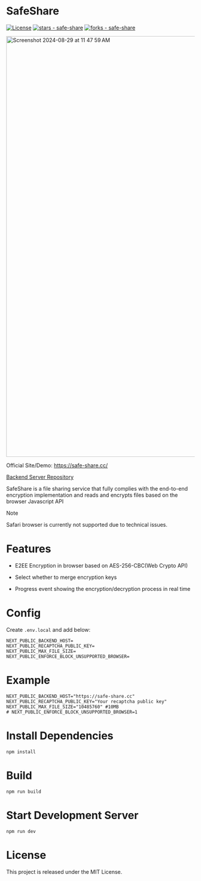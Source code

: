 # SafeShare

[![License](https://img.shields.io/badge/License-MIT-blue)](#license)
[![stars - safe-share](https://img.shields.io/github/stars/vientorepublic/safe-share?style=social)](https://github.com/vientorepublic/safe-share)
[![forks - safe-share](https://img.shields.io/github/forks/vientorepublic/safe-share?style=social)](https://github.com/vientorepublic/safe-share)

<img width="1121" alt="Screenshot 2024-08-29 at 11 47 59 AM" src="https://github.com/user-attachments/assets/93313262-d20e-4da8-b2d1-a9407a4807c4">

Official Site/Demo: https://safe-share.cc/

[Backend Server Repository](https://github.com/vientorepublic/safeshare-backend)

SafeShare is a file sharing service that fully complies with the end-to-end encryption
implementation and reads and encrypts files based on the browser Javascript API

> [!NOTE]  
> Safari browser is currently not supported due to technical issues.

# Features

- E2EE Encryption in browser based on AES-256-CBC(Web Crypto API)

- Select whether to merge encryption keys

- Progress event showing the encryption/decryption process in real time

# Config

Create `.env.local` and add below:

```
NEXT_PUBLIC_BACKEND_HOST=
NEXT_PUBLIC_RECAPTCHA_PUBLIC_KEY=
NEXT_PUBLIC_MAX_FILE_SIZE=
NEXT_PUBLIC_ENFORCE_BLOCK_UNSUPPORTED_BROWSER=
```

# Example

```
NEXT_PUBLIC_BACKEND_HOST="https://safe-share.cc"
NEXT_PUBLIC_RECAPTCHA_PUBLIC_KEY="Your recaptcha public key"
NEXT_PUBLIC_MAX_FILE_SIZE="10485760" #10MB
# NEXT_PUBLIC_ENFORCE_BLOCK_UNSUPPORTED_BROWSER=1
```

# Install Dependencies

```
npm install
```

# Build

```
npm run build
```

# Start Development Server

```
npm run dev
```

# License

This project is released under the MIT License.
